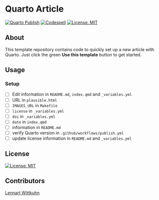 # Quarto Article

[![Quarto Publish](https://github.com/lnnrtwttkhn/replay-in-humans/actions/workflows/publish.yml/badge.svg)](https://github.com/lnnrtwttkhn/replay-in-humans/actions/workflows/publish.yml)
[![Codespell](https://github.com/lnnrtwttkhn/replay-in-humans/actions/workflows/codespell.yml/badge.svg)](https://github.com/lnnrtwttkhn/replay-in-humans/actions/workflows/codespell.yml)
[![License: MIT](https://img.shields.io/badge/License-MIT-yellow.svg)](https://opensource.org/licenses/MIT)

## About

This template repository contains code to quickly set up a new article with Quarto.
Just click the green **Use this template** button to get started.

## Usage

### Setup

- [ ] Edit information in `README.md`, `index.qmd` and `_variables.yml`
- [ ] URL in `plausible.html`
- [ ] `IMAGES_URL` in `Makefile`
- [ ] `license` in `_variables.yml`
- [ ] `doi` in `_variables.yml`
- [ ] `date` in `index.qmd`
- [ ] information in `README.md`
- [ ] verify Quarto version in `.github/workflows/publish.yml`
- [ ] update license information in `README.md` and `_variables.yml`

## License

[![License: MIT](https://img.shields.io/badge/License-MIT-yellow.svg)](https://opensource.org/licenses/MIT)

## Contributors

[Lennart Wittkuhn](mailto:lennart.wittkuhn@tutanota.com)